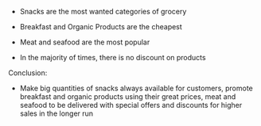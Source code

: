 - Snacks are the most wanted categories of grocery

- Breakfast and Organic Products are the cheapest

- Meat and seafood are the most popular

- In the majority of times, there is no discount on products


Conclusion:

- Make big quantities of snacks always available for customers, promote breakfast and organic products using their great prices, meat and seafood to be delivered with special offers and discounts for higher sales in the longer run
